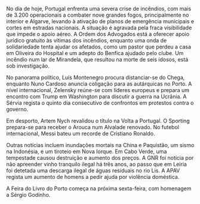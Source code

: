 No dia de hoje, Portugal enfrenta uma severa crise de incêndios, com mais de 3.200 operacionais a combater nove grandes fogos, principalmente no interior e Algarve, levando à ativação de planos de emergência municipais e cortes em estradas nacionais. A situação é agravada pela fraca visibilidade que impede o apoio aéreo. A Ordem dos Advogados está a oferecer apoio jurídico gratuito às vítimas dos incêndios, enquanto uma onda de solidariedade tenta ajudar os afetados, como um pastor que perdeu a casa em Oliveira do Hospital e um adepto do Benfica ajudado pelo clube. Um incêndio num lar de Mirandela, que resultou na morte de seis idosos, está sob investigação.

No panorama político, Luís Montenegro procura distanciar-se do Chega, enquanto Nuno Cardoso anuncia coligação para as autárquicas no Porto. A nível internacional, Zelensky reúne-se com líderes europeus e prepara um encontro com Trump em Washington para discutir a guerra na Ucrânia. A Sérvia regista o quinto dia consecutivo de confrontos em protestos contra o governo.

Em desporto, Artem Nych revalidou o título na Volta a Portugal. O Sporting prepara-se para receber o Arouca num Alvalade renovado. No futebol internacional, Messi bateu um recorde de Cristiano Ronaldo.

Outras notícias incluem inundações mortais na China e Paquistão, um sismo na Indonésia, e um tiroteio em Nova Iorque. Em Cabo Verde, uma tempestade causou destruição e aumento dos preços. A GNR foi notícia por não apreender vinho tranquilo ilegal há três anos, ao passo que em Leiria foi detetada uma descarga ilegal de águas residuais no rio Lis. A APAV regista um aumento de homens a pedir ajuda por violência doméstica.

A Feira do Livro do Porto começa na próxima sexta-feira, com homenagem a Sérgio Godinho.